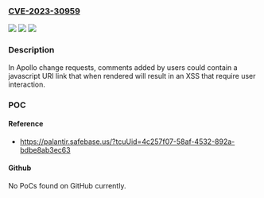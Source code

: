 ### [CVE-2023-30959](https://cve.mitre.org/cgi-bin/cvename.cgi?name=CVE-2023-30959)
![](https://img.shields.io/static/v1?label=Product&message=com.palantir.apollo%3Aautopilot&color=blue)
![](https://img.shields.io/static/v1?label=Version&message=*%3C%203.308.0%20&color=brighgreen)
![](https://img.shields.io/static/v1?label=Vulnerability&message=The%20web%20application%20improperly%20neutralizes%20user-controlled%20input%20for%20executable%20script%20disguised%20with%20URI%20encodings.&color=brighgreen)

### Description

In Apollo  change requests, comments added by users could contain a javascript URI link that when rendered will result in an XSS that require user interaction.

### POC

#### Reference
- https://palantir.safebase.us/?tcuUid=4c257f07-58af-4532-892a-bdbe8ab3ec63

#### Github
No PoCs found on GitHub currently.

